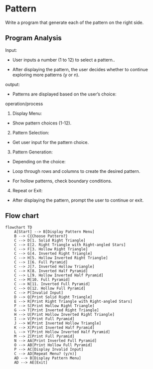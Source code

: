 
# Pattern

Write a program that generate each of the pattern on the right side.


## Program Analysis 

Input:

* User inputs a number (1 to 12) to select a pattern..

* After displaying the pattern, the user decides whether to continue exploring more patterns (y or n).


output: 

* Patterns are displayed based on the user’s choice:


operation/process

1. Display Menu:

* Show pattern choices (1-12).

2. Pattern Selection:

* Get user input for the pattern choice.

3. Pattern Generation:

* Depending on the choice:

* Loop through rows and columns to create the desired pattern.

* For hollow patterns, check boundary conditions.


4. Repeat or Exit:

* After displaying the pattern, prompt the user to continue or exit.




## Flow chart

```mermaid
flowchart TD
    A[Start] --> B[Display Pattern Menu]
    B --> C{Choose Pattern?}
    C --> D[1. Solid Right Triangle]
    C --> E[2. Right Triangle with Right-angled Stars]
    C --> F[3. Hollow Right Triangle]
    C --> G[4. Inverted Right Triangle]
    C --> H[5. Hollow Inverted Right Triangle]
    C --> I[6. Full Pyramid]
    C --> J[7. Inverted Hollow Triangle]
    C --> K[8. Inverted Half Pyramid]
    C --> L[9. Hollow Inverted Half Pyramid]
    C --> M[10. Full Pyramid]
    C --> N[11. Inverted Full Pyramid]
    C --> O[12. Hollow Full Pyramid]
    C --> P[Invalid Input]
    D --> Q[Print Solid Right Triangle]
    E --> R[Print Right Triangle with Right-angled Stars]
    F --> S[Print Hollow Right Triangle]
    G --> T[Print Inverted Right Triangle]
    H --> U[Print Hollow Inverted Right Triangle]
    I --> V[Print Full Pyramid]
    J --> W[Print Inverted Hollow Triangle]
    K --> X[Print Inverted Half Pyramid]
    L --> Y[Print Hollow Inverted Half Pyramid]
    M --> Z[Print Full Pyramid]
    N --> AA[Print Inverted Full Pyramid]
    O --> AB[Print Hollow Full Pyramid]
    P --> AC[Display Invalid Input]
    C --> AD[Repeat Menu? (y/n)]
    AD --> B[Display Pattern Menu]
    AD --> AE[Exit]


